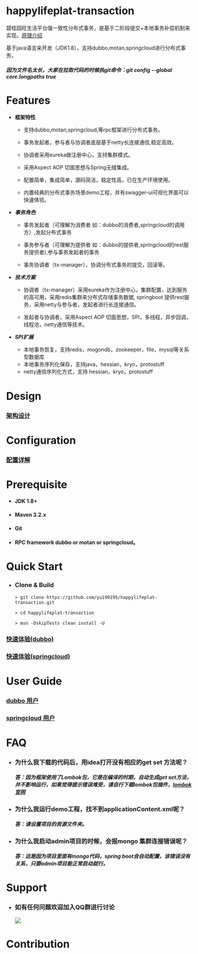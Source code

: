 happylifeplat-transaction
================

碧桂园旺生活平台强一致性分布式事务，是基于二阶段提交+本地事务补偿机制来实现。[原理介绍](http://www.hollischuang.com/archives/681)

基于java语言来开发（JDK1.8），支持dubbo,motan,springcloud进行分布式事务。

#####  因为文件名太长，大家在拉取代码的时候执git命令：git config --global core.longpaths true

 # Features

  * **框架特性**

      * 支持dubbo,motan,springcloud,等rpc框架进行分布式事务。

      * 事务发起者，参与者与协调者底层基于netty长连接通信,稳定高效。

      * 协调者采用eureka做注册中心，支持集群模式。

      * 采用Aspect AOP 切面思想与Spring无缝集成。

      * 配置简单，集成简单，源码简洁，稳定性高，已在生产环境使用。

      * 内置经典的分布式事务场景demo工程，并有swagger-ui可视化界面可以快速体验。


 * ***事务角色***

   * 事务发起者（可理解为消费者 如：dubbo的消费者,springcloud的调用方）,发起分布式事务

   * 事务参与者（可理解为提供者 如：dubbo的提供者,springcloud的rest服务提供者),参与事务发起者的事务

   * 事务协调者（tx-manager），协调分布式事务的提交，回滚等。

 * ***技术方案***

   * 协调者（tx-manager）采用eureka作为注册中心，集群配置，达到服务的高可用，采用redis集群来分布式存储事务数据, springboot 提供rest服务，采用netty与参与者，发起者进行长连接通信。

   * 发起者与协调者，采用Aspect AOP 切面思想，SPI，多线程，异步回调，线程池，netty通信等技术。


 * ***SPI扩展***
     * 本地事务恢复，支持redis，mogondb，zookeeper，file，mysql等关系型数据库
     * 本地事务序列化保存，支持java，hessian，kryo，protostuff
     * netty通信序列化方式，支持 hessian，kryo，protostuff

# Design
 ### [架构设计](https://github.com/yu199195/happylifeplat-transaction/wiki/design)

#   Configuration

  ###  [配置详解](https://github.com/yu199195/happylifeplat-transaction/wiki/configuration%EF%BC%88%E9%85%8D%E7%BD%AE%E8%AF%A6%E8%A7%A3%EF%BC%89)


# Prerequisite

  *   #### JDK 1.8+

  *   #### Maven 3.2.x

  *   #### Git

  *   ####  RPC framework dubbo or motan or springcloud。

# Quick Start

   * ### Clone & Build
      ```
      > git clone https://github.com/yu199195/happylifeplat-transaction.git
   
      > cd happylifeplat-transaction
   
      > mvn -DskipTests clean install -U
      ```

   ### [快速体验(dubbo)](https://github.com/yu199195/happylifeplat-transaction/wiki/quick-start-%EF%BC%88dubbo%EF%BC%89)

   ### [快速体验(springcloud)](https://github.com/yu199195/happylifeplat-transaction/wiki/quick-start-%EF%BC%88springcloud%EF%BC%89)


# User Guide

###  [dubbo 用户](https://github.com/yu199195/happylifeplat-transaction/wiki/dubbo%E7%94%A8%E6%88%B7%E6%8C%87%E5%8D%97)

###  [springcloud 用户](https://github.com/yu199195/happylifeplat-transaction/wiki/springcloud%E7%94%A8%E6%88%B7%E6%8C%87%E5%8D%97)






# FAQ

* ### 为什么我下载的代码后，用idea打开没有相应的get set 方法呢？
   ##### 答：因为框架使用了Lombok包，它是在编译的时期，自动生成get set方法，并不影响运行，如果觉得提示错误难受，请自行下载lombok包插件，[lombok官网](http://projectlombok.org/)

* ### 为什么我运行demo工程，找不到applicationContent.xml呢？
  ##### 答：请设置项目的资源文件夹。

* ### 为什么我启动admin项目的时候，会报mongo 集群连接错误呢？
  ##### 答：这是因为项目里面有mongo代码，spring boot会自动配置，该错误没有关系，只要admin项目能正常启动就行。
  

# Support

 * ###  如有任何问题欢迎加入QQ群进行讨论
   ![](https://yu199195.github.io/images/qq.png)


 # Contribution
